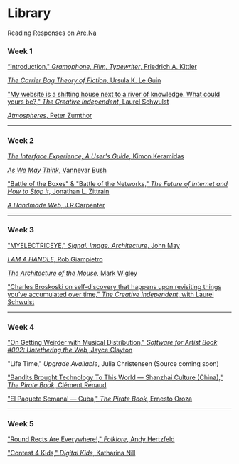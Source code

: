 # Library

Reading Responses on [Are.Na](https://www.are.na/art-s167-s2025/reading-responses-g2pohw2w5jk)

### Week 1
[“Introduction," *Gramophone, Film, Typewriter*, Friedrich A. Kittler](https://cdn.glitch.me/0fbe2e78-884f-49f0-9a22-eeb1740671e1%2FIntroduction_Kittler_Friedrich_Gramophone_Film_Typewriter.pdf)

[*The Carrier Bag Theory of Fiction*, Ursula K. Le Guin](https://cdn.glitch.global/0fbe2e78-884f-49f0-9a22-eeb1740671e1/le-guin-the-carrier-bag-theory-of-fiction.pdf?v=1720798336087)

["My website is a shifting house next to a river of knowledge. What could yours be?," *The Creative Independent*, Laurel Schwulst](https://thecreativeindependent.com/essays/laurel-schwulst-my-website-is-a-shifting-house-next-to-a-river-of-knowledge-what-could-yours-be/)

[*Atmospheres*, Peter Zumthor](https://arena-attachments.s3.amazonaws.com/17938809/681338534717f3f7bfbb6bc0566c8480.pdf?1662563068)

---
### Week 2
[*The Interface Experience, A User's Guide*, Kimon Keramidas](https://cdn.glitch.global/0fbe2e78-884f-49f0-9a22-eeb1740671e1/Keramidas_The-Interface-Experience.pdf?v=1720798335972)

[*As We May Think*, Vannevar Bush](https://cdn.theatlantic.com/media/archives/1945/07/176-1/132407932.pdf)

["Battle of the Boxes" & "Battle of the Networks," *The Future of Internet and How to Stop it*, Jonathan L. Zittrain](https://cdn.glitch.global/0fbe2e78-884f-49f0-9a22-eeb1740671e1/Zittrain_TheFutureofTheInternet.pdf?v=1720798336775)

[*A Handmade Web*, J.R.Carpenter](https://luckysoap.com/statements/handmadeweb.html) 

---
### Week 3
["MYELECTRICEYE," *Signal. Image. Architecture*, John May](https://www.arch.columbia.edu/books/reader/448-signal-image-architecture#reader-anchor-1)

[*I AM A HANDLE*, Rob Giampietro](https://cdn.glitch.global/0fbe2e78-884f-49f0-9a22-eeb1740671e1/Giampietro_I-am-a-Handle.pdf?v=1720798334855)

[*The Architecture of the Mouse,* Mark Wigley](https://cdn.glitch.global/0fbe2e78-884f-49f0-9a22-eeb1740671e1/Wigley_Architecture-of-the-Mouse.pdf?v=1720798336521)

["Charles Broskoski on self-discovery that happens upon revisiting things you’ve accumulated over time," *The Creative Independent*, with Laurel Schwulst](https://thecreativeindependent.com/people/2017-10-25-charles-broskoski-on-self-discovery-upon-revisiting-things-youve-accumulated-over-time/)

---
### Week 4

["On Getting Weirder with Musical Distribution," *Software for Artist Book #002: Untethering the Web*, Jayce Clayton](https://cdn.glitch.global/0fbe2e78-884f-49f0-9a22-eeb1740671e1/Jace-Clayton.pdf?v=1750168074206)

"Life Time," *Upgrade Available*, Julia Christensen (Source coming soon)

["Bandits Brought Technology To This World — Shanzhai Culture (China)," *The Pirate Book*, Clément Renaud ](https://cdn.glitch.global/0fbe2e78-884f-49f0-9a22-eeb1740671e1/Bandits_Brought_Technology.pdf?v=1750168845017)

["El Paquete Semanal — Cuba," *The Pirate Book*, Ernesto Oroza](https://cdn.glitch.global/0fbe2e78-884f-49f0-9a22-eeb1740671e1/El_Paquete_Semanal_Cuba.pdf?v=1750168466525)

---
### Week 5

["Round Rects Are Everywhere!," *Folklore*, Andy Hertzfeld](https://www.folklore.org/Round_Rects_Are_Everywhere.html)

["Contest 4 Kids," *Digital Kids*, Katharina Nill](https://cdn.glitch.me/0fbe2e78-884f-49f0-9a22-eeb1740671e1%2FNill_Contest4kids.pdf)


